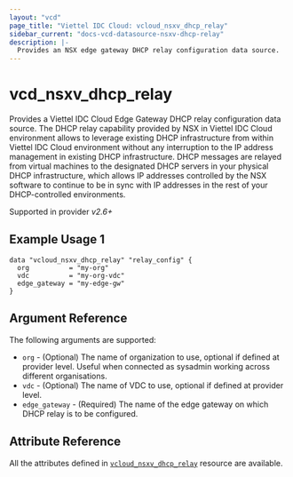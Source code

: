 ```yaml
---
layout: "vcd"
page_title: "Viettel IDC Cloud: vcloud_nsxv_dhcp_relay"
sidebar_current: "docs-vcd-datasource-nsxv-dhcp-relay"
description: |-
  Provides an NSX edge gateway DHCP relay configuration data source.
---
```


# vcd\_nsxv\_dhcp\_relay

Provides a Viettel IDC Cloud Edge Gateway DHCP relay configuration data source. The DHCP relay
capability provided by NSX in Viettel IDC Cloud environment allows to leverage existing DHCP
infrastructure from within Viettel IDC Cloud environment without any interruption to the IP address
management in existing DHCP infrastructure. DHCP messages are relayed from virtual machines to the
designated DHCP servers in your physical DHCP infrastructure, which allows IP addresses controlled
by the NSX software to continue to be in sync with IP addresses in the rest of your DHCP-controlled
environments. 

Supported in provider *v2.6+*

## Example Usage 1

```hcl
data "vcloud_nsxv_dhcp_relay" "relay_config" {
  org          = "my-org"
  vdc          = "my-org-vdc"
  edge_gateway = "my-edge-gw"
}
```


## Argument Reference

The following arguments are supported:

* `org` - (Optional) The name of organization to use, optional if defined at provider level. Useful
  when connected as sysadmin working across different organisations.
* `vdc` - (Optional) The name of VDC to use, optional if defined at provider level.
* `edge_gateway` - (Required) The name of the edge gateway on which DHCP relay is to be configured.

## Attribute Reference

All the attributes defined in [`vcloud_nsxv_dhcp_relay`](/providers/terraform-viettelidc/vcloud/latest/docs/resources/nsxv_dhcp_relay)
resource are available.
